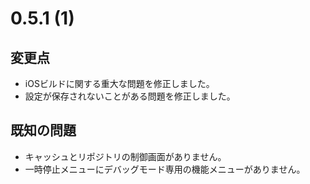# 0.5.1 (1)

## 変更点

- iOSビルドに関する重大な問題を修正しました。
- 設定が保存されないことがある問題を修正しました。

## 既知の問題

- キャッシュとリポジトリの制御画面がありません。
- 一時停止メニューにデバッグモード専用の機能メニューがありません。
